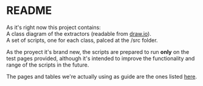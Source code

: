 # README #

As it's right now this project contains:  
A class diagram of the extractors (readable from [draw.io](https://www.draw.io/)).  
A set of scripts, one for each class, palced at the /src folder.  
  
As the proyect it's brand new, the scripts are prepared to run **only** on the test pages provided, although it's intended to improve the functionality and range of the scripts in the future.  
  
The pages and tables we're actually using as guide are the ones listed [here](https://docs.google.com/spreadsheets/d/1yNP9g8WUKFXFEjaJTGbIcg-HSwPsolSsEcc0ps4WN8Y/edit#gid=0).  